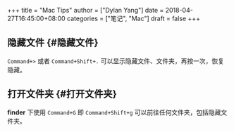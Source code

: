 +++
title = "Mac Tips"
author = ["Dylan Yang"]
date = 2018-04-27T16:45:00+08:00
categories = ["笔记", "Mac"]
draft = false
+++

## 隐藏文件 {#隐藏文件}

`Command+>` 或者 `Command+Shift+.` 可以显示隐藏文件、文件夹，再按一次，恢复隐藏。


## 打开文件夹 {#打开文件夹}

**finder** 下使用 `Command+G` 即 `Command+Shift+g` 可以前往任何文件夹，包括隐藏文件夹。

